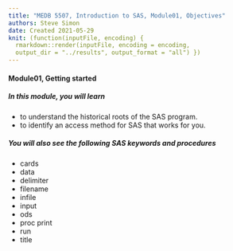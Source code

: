 ```yaml
---
title: "MEDB 5507, Introduction to SAS, Module01, Objectives"
authors: Steve Simon
date: Created 2021-05-29
knit: (function(inputFile, encoding) {
  rmarkdown::render(inputFile, encoding = encoding,
  output_dir = "../results", output_format = "all") }) 
---
```


#### Module01, Getting started

##### In this module, you will learn

+ to understand the historical roots of the SAS program.
+ to identify an access method for SAS that works for you.

##### You will also see the following SAS keywords and procedures

+ cards
+ data
+ delimiter
+ filename
+ infile
+ input
+ ods
+ proc print
+ run
+ title
